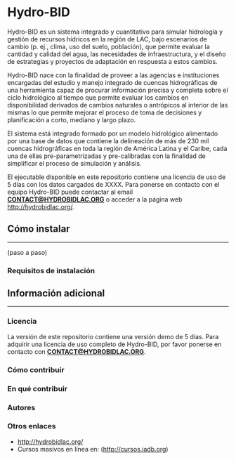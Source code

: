 # Hydro-BID
Hydro-BID es un sistema integrado y cuantitativo para simular hidrología y gestión de recursos hídricos en la región de LAC, bajo escenarios de cambio (p. ej., clima, uso del suelo, población), que permite evaluar la cantidad y calidad del agua, las necesidades de infraestructura, y el diseño de estrategias y proyectos de adaptación en respuesta a estos cambios.

Hydro-BID nace con la finalidad de proveer a las agencias e instituciones encargadas del estudio y manejo integrado de cuencas hidrográficas de una herramienta  capaz de procurar información precisa y completa sobre el ciclo hidrológico al tiempo que permite evaluar los cambios en disponibilidad derivados de cambios naturales o antrópicos al interior de las mismas lo que permite mejorar el proceso de toma de decisiones y planificación a corto, mediano y largo plazo. 

El sistema está integrado formado por un modelo hidrológico alimentado por una base de datos que contiene la delineación de más de 230 mil cuencas hidrográficas en toda la región de América Latina y el Caribe, cada una de ellas pre-parametrizadas y pre-calibradas con la finalidad de simplificar el proceso de simulación y análisis.

El ejecutable disponible en este repositorio contiene una licencia de uso de 5 días con los datos cargados de XXXX. Para ponerse en contacto con el equipo Hydro-BID puede contactar al email **CONTACT@HYDROBIDLAC.ORG** o acceder a la página web http://hydrobidlac.org/.

## Cómo instalar
---
(paso a paso)

### Requisitos de instalación

## Información adicional
---
### Licencia
La versión de este repositorio contiene una versión demo de 5 días. Para adquirir una licencia de uso completo de Hydro-BID, por favor ponerse en contacto con  **CONTACT@HYDROBIDLAC.ORG**.

### Cómo contribuir

### En qué contribuir

### Autores

### Otros enlaces
* http://hydrobidlac.org/
* Cursos masivos en línea en: (http://cursos.iadb.org) 
